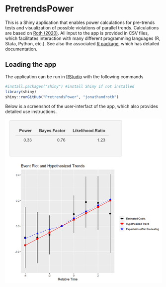 
<!-- README.md is generated from README.Rmd. Please edit that file -->

# PretrendsPower

This is a Shiny application that enables power calculations for
pre-trends tests and visualization of possible violations of parallel
trends. Calculations are based on [Roth
(2020)](https://jonathandroth.github.io/assets/files/roth_pretrends_testing.pdf).
All input to the app is provided in CSV files, which facilitates
interaction with many different programming languages (R, Stata, Python,
etc.). See also the associated [R
package](https://github.com/jonathandroth/pretrends), which has detailed
documentation.

## Loading the app

The application can be run in [RStudio](https://www.rstudio.com/) with
the following commands

``` r
#install.packages("shiny") #install Shiny if not installed
library(shiny)
shiny::runGitHub("PretrendsPower", "jonathandroth")
```

Below is a screenshot of the user-interfact of the app, which also
provides detailed use instructions.

![Shiny app mockup.](Shiny-Mockup.png)
